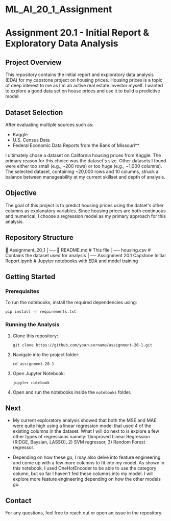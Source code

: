 # ML_AI_20_1_Assignment
# Assignment 20.1 - Initial Report & Exploratory Data Analysis

## Project Overview
This repository contains the initial report and exploratory data analysis (EDA) for my capstone project on housing prices. Housing prices is a topic of deep interest to me as I'm an active real estate investor myself. I wanted to explore a good data set on house prices and use it to build a predictive model.

## Dataset Selection
After evaluating multiple sources such as:
- Kaggle
- U.S. Census Data
- Federal Economic Data Reports from the Bank of Missouri**

I ultimately chose a dataset on California housing prices from Kaggle. The primary reason for this choice was the dataset's size. Other datasets I found were either too small (e.g., ~200 rows) or too huge (e.g., ~1,000 columns). The selected dataset, containing ~20,000 rows and 10 columns, struck a balance between manageability at my current skillset and depth of analysis.

## Objective
The goal of this project is to predict housing prices using the datset's other columns as explanatory variables. Since housing prices are both continuous and numerical, I choose a regression model as my primary approach for this analysis.

## Repository Structure

📂 Assignment_20_1
│── 📜 README.md  # This file
│── housing.csv        # Contains the dataset used for analysis
│── Assignment 20.1 Capstone Initial Report.ipynb   # Jupyter notebooks with EDA and model training


## Getting Started
### Prerequisites
To run the notebooks, install the required dependencies using:
```
pip install -r requirements.txt
```

### Running the Analysis
1. Clone this repository:
   ```
   git clone https://github.com/yourusername/assignment-20-1.git
   ```
2. Navigate into the project folder:
   ```
   cd assignment-20-1
   ```
3. Open Jupyter Notebook:
   ```
   jupyter notebook
   ```
4. Open and run the notebooks inside the `notebooks` folder.

## Next 
- My current exploratory analysis showed that both the MSE and MAE were quite high using a linear regression model that used 4 of the existing columns in the dataset. What I will do next to is explore a few other types of regressions namely: 1)improved Linear Regression (RIDGE, Baysian, LASSO), 2) SVM regressor, 3) Random Forest regressor.

- Depending on how these go, I may also delve into feature engineering and come up with a few more columns to fit into my model. As shown in this notebook, I used OneHotEncoder to be able to use the category column, but so far I haven't fed these columns into my model. I will explore more feature engineering depending on how the other models go. 

## Contact
For any questions, feel free to reach out or open an issue in the repository.

